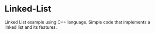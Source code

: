 # Linked-List
Linked List example using C++ language. Simple code that implements a linked list and its features.
